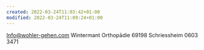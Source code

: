 ```yaml
---
created: 2022-03-24T11:03:42+01:00
modified: 2022-03-24T11:09:24+01:00
---
```


Info@wohler-gehen.com
Wintermant
Orthopādie
69198 Schriessheim
0603 3471
